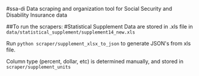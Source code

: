 #ssa-di
Data scraping and organization tool for Social Security and Disability Insurance data

##To run the scrapers:
#Statistical Supplement
Data are stored in .xls file in `data/statistical_supplement/supplement14_new.xls`

Run `python scraper/supplement_xlsx_to_json` to generate JSON's from xls file.

Column type (percent, dollar, etc) is determined manually, and stored in `scraper/supplement_units`
